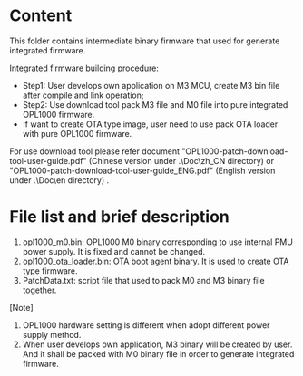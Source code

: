 # Content
This folder contains intermediate binary firmware that used for generate integrated firmware.

Integrated firmware building procedure: 

- Step1: User develops own application on M3 MCU, create M3 bin file after compile and link operation; 
- Step2: Use download tool pack M3 file and M0 file into pure integrated OPL1000 firmware. 
- If want to create OTA type image, user need to use pack OTA loader with pure OPL1000 firmware. 

For use download tool  please refer document "OPL1000-patch-download-tool-user-guide.pdf" (Chinese version under .\Doc\zh_CN directory) or "OPL1000-patch-download-tool-user-guide_ENG.pdf" (English version under .\Doc\en directory) . 

# File list and brief description
1. opl1000_m0.bin: OPL1000 M0 binary corresponding to use internal PMU power supply. It is fixed and cannot be changed. 
2. opl1000_ota_loader.bin: OTA boot agent binary. It is used to create OTA type firmware. 
3. PatchData.txt: script file that used to pack M0 and M3 binary file together. 

[Note] 

1. OPL1000 hardware setting is different when adopt different power supply method. 
3. When user develops own application, M3 binary will be created by user. And it shall be packed with  M0 binary file in order to generate integrated firmware.  

